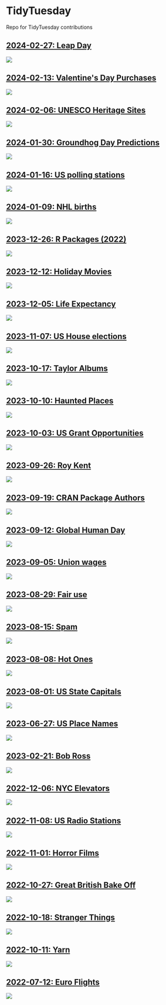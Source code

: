 # TidyTuesday

Repo for TidyTuesday contributions

## [2024-02-27: Leap Day](https://github.com/borstell/tidytuesday/tree/main/2024/2024-02-27/)
![](https://github.com/borstell/tidytuesday/blob/main/2024/2024-02-27/leap_day.jpg)

## [2024-02-13: Valentine's Day Purchases](https://github.com/borstell/tidytuesday/tree/main/2024/2024-02-13/)
![](https://github.com/borstell/tidytuesday/blob/main/2024/2024-02-13/valentines.jpg)

## [2024-02-06: UNESCO Heritage Sites](https://github.com/borstell/tidytuesday/tree/main/2024/2024-02-06/)
![](https://github.com/borstell/tidytuesday/blob/main/2024/2024-02-06/heritage.jpg)

## [2024-01-30: Groundhog Day Predictions](https://github.com/borstell/tidytuesday/tree/main/2024/2024-01-30/)
![](https://github.com/borstell/tidytuesday/blob/main/2024/2024-01-30/groundhogs.jpg)

## [2024-01-16: US polling stations](https://github.com/borstell/tidytuesday/tree/main/2024/2024-01-16/)
![](https://github.com/borstell/tidytuesday/blob/main/2024/2024-01-16/polling_stations.jpg)

## [2024-01-09: NHL births](https://github.com/borstell/tidytuesday/tree/main/2024/2024-01-09/)
![](https://github.com/borstell/tidytuesday/blob/main/2024/2024-01-09/nhl_births.jpg)

## [2023-12-26: R Packages (2022)](https://github.com/borstell/tidytuesday/tree/main/2023/2023-12-26/)
![](https://github.com/borstell/tidytuesday/blob/main/2023/2023-12-26/r_packages.jpg)

## [2023-12-12: Holiday Movies](https://github.com/borstell/tidytuesday/tree/main/2023/2023-12-12/)
![](https://github.com/borstell/tidytuesday/blob/main/2023/2023-12-12/holiday_movies.jpg)

## [2023-12-05: Life Expectancy](https://github.com/borstell/tidytuesday/tree/main/2023/2023-12-05/)
![](https://github.com/borstell/tidytuesday/blob/main/2023/2023-12-05/life_expectancy_sweden.jpg)

## [2023-11-07: US House elections](https://github.com/borstell/tidytuesday/tree/main/2023/2023-11-07/)
![](https://github.com/borstell/tidytuesday/blob/main/2023/2023-11-07/us_house.jpg)

## [2023-10-17: Taylor Albums](https://github.com/borstell/tidytuesday/tree/main/2023/2023-10-17/)
![](https://github.com/borstell/tidytuesday/blob/main/2023/2023-10-17/taylor_albums.jpg)

## [2023-10-10: Haunted Places](https://github.com/borstell/tidytuesday/tree/main/2023/2023-10-10/)
![](https://github.com/borstell/tidytuesday/blob/main/2023/2023-10-10/haunted_places.jpg)

## [2023-10-03: US Grant Opportunities](https://github.com/borstell/tidytuesday/tree/main/2023/2023-10-03/)
![](https://github.com/borstell/tidytuesday/blob/main/2023/2023-10-03/us_grants.jpg)

## [2023-09-26: Roy Kent](https://github.com/borstell/tidytuesday/tree/main/2023/2023-09-26/)
![](https://github.com/borstell/tidytuesday/blob/main/2023/2023-09-26/ted_lasso.jpg)

## [2023-09-19: CRAN Package Authors](https://github.com/borstell/tidytuesday/tree/main/2023/2023-09-19/)
![](https://github.com/borstell/tidytuesday/blob/main/2023/2023-09-19/cran_authors.jpg)

## [2023-09-12: Global Human Day](https://github.com/borstell/tidytuesday/tree/main/2023/2023-09-12/)
![](https://github.com/borstell/tidytuesday/blob/main/2023/2023-09-12/global_human_day.jpg)

## [2023-09-05: Union wages](https://github.com/borstell/tidytuesday/tree/main/2023/2023-09-05/)
![](https://github.com/borstell/tidytuesday/blob/main/2023/2023-09-05/union.jpg)

## [2023-08-29: Fair use](https://github.com/borstell/tidytuesday/tree/main/2023/2023-08-29/)
![](https://github.com/borstell/tidytuesday/blob/main/2023/2023-08-29/fair_use.jpg)

## [2023-08-15: Spam](https://github.com/borstell/tidytuesday/tree/main/2023/2023-08-15/)
![](https://github.com/borstell/tidytuesday/blob/main/2023/2023-08-15/tidy_spam.jpg)

## [2023-08-08: Hot Ones](https://github.com/borstell/tidytuesday/tree/main/2023/2023-08-08/)
![](https://github.com/borstell/tidytuesday/blob/main/2023/2023-08-08/hot_ones.jpg)

## [2023-08-01: US State Capitals](https://github.com/borstell/tidytuesday/tree/main/2023/2023-08-01/)
![](https://github.com/borstell/tidytuesday/blob/main/2023/2023-08-01/us_state_capitals.jpg)

## [2023-06-27: US Place Names](https://github.com/borstell/tidytuesday/tree/main/2023/2023-06-27/)
![](https://github.com/borstell/tidytuesday/blob/main/2023/2023-06-27/us_place_map.png)

## [2023-02-21: Bob Ross](https://github.com/borstell/tidytuesday/tree/main/2023/2023-02-21/)
![](https://github.com/borstell/tidytuesday/blob/main/2023/2023-02-21/bobross.png)

## [2022-12-06: NYC Elevators](https://github.com/borstell/tidytuesday/tree/main/2022/2022-12-06/)
![](https://github.com/borstell/tidytuesday/blob/main/2022/2022-12-06/nyc_skyline.png)

## [2022-11-08: US Radio Stations](https://github.com/borstell/tidytuesday/tree/main/2022/2022-11-08/)
![](https://github.com/borstell/tidytuesday/blob/main/2022/2022-11-08/radio.jpg)

## [2022-11-01: Horror Films](https://github.com/borstell/tidytuesday/tree/main/2022/2022-11-01/)
![](https://github.com/borstell/tidytuesday/blob/main/2022/2022-11-01/poster_2x2.jpg)

## [2022-10-27: Great British Bake Off](https://github.com/borstell/tidytuesday/tree/main/2022/2022-10-27/)
![](https://github.com/borstell/tidytuesday/blob/main/2022/2022-10-27/gbbo.jpg)

## [2022-10-18: Stranger Things](https://github.com/borstell/tidytuesday/tree/main/2022/2022-10-18/)
![](https://github.com/borstell/tidytuesday/blob/main/2022/2022-10-18/stranger_ings.jpg)

## [2022-10-11: Yarn](https://github.com/borstell/tidytuesday/tree/main/2022/2022-10-11/)
![](https://github.com/borstell/tidytuesday/blob/main/2022/2022-10-11/yarn.jpg)

## [2022-07-12: Euro Flights](https://github.com/borstell/tidytuesday/tree/main/2022/2022-07-12/)
![](https://github.com/borstell/tidytuesday/blob/main/2022/2022-07-12/euroflights.jpg)
